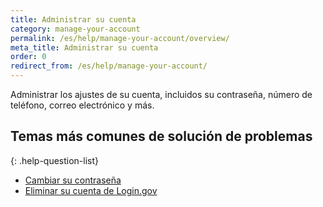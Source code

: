 ```yaml
---
title: Administrar su cuenta
category: manage-your-account
permalink: /es/help/manage-your-account/overview/
meta_title: Administrar su cuenta
order: 0
redirect_from: /es/help/manage-your-account/
---
```


Administrar los ajustes de su cuenta, incluidos su contraseña, número de teléfono, correo electrónico y más.

## Temas más comunes de solución de problemas

{: .help-question-list}
* [Cambiar su contraseña](/es/help/manage-your-account/change-your-password/)
* [Eliminar su cuenta de Login.gov](/es/help/manage-your-account/delete-your-account/)
